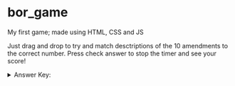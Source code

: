 # bor_game
My first game; made using HTML, CSS and JS

Just drag and drop to try and match desctriptions of the 10 amendments to the correct number. Press check answer to stop the timer and see your score!

 

<details><summary>Answer Key:</summary>
<p>
"The freedom of speech, religion, and the press.", correctAnswer: 1
"The right to bear arms.", correctAnswer: 2 },
"Protection against quartering of troops.", correctAnswer: 3
"Protection against unreasonable searches and seizures.", correctAnswer: 4
"Protection of rights to life, liberty, and property.", correctAnswer: 5
 "Rights of accused persons in criminal cases.", correctAnswer: 6
"Rights in civil cases.", correctAnswer: 7
"Excessive bail, cruel punishment.", correctAnswer: 8
"Rights retained by the people.", correctAnswer: 9
"Powers retained by the states and the people.", correctAnswer: 10
</p>
</details>
